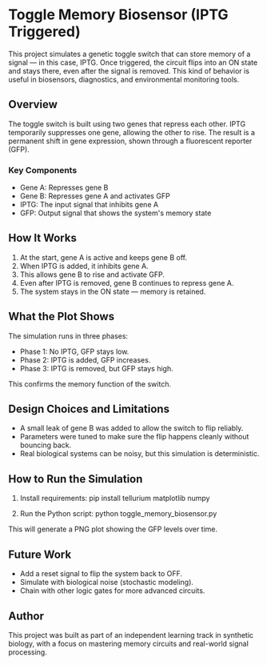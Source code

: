 # Toggle Memory Biosensor (IPTG Triggered)

This project simulates a genetic toggle switch that can store memory of a signal — in this case, IPTG. Once triggered, the circuit flips into an ON state and stays there, even after the signal is removed. This kind of behavior is useful in biosensors, diagnostics, and environmental monitoring tools.

## Overview

The toggle switch is built using two genes that repress each other. IPTG temporarily suppresses one gene, allowing the other to rise. The result is a permanent shift in gene expression, shown through a fluorescent reporter (GFP).

### Key Components

- Gene A: Represses gene B
- Gene B: Represses gene A and activates GFP
- IPTG: The input signal that inhibits gene A
- GFP: Output signal that shows the system's memory state

## How It Works

1. At the start, gene A is active and keeps gene B off.
2. When IPTG is added, it inhibits gene A.
3. This allows gene B to rise and activate GFP.
4. Even after IPTG is removed, gene B continues to repress gene A.
5. The system stays in the ON state — memory is retained.

## What the Plot Shows

The simulation runs in three phases:
- Phase 1: No IPTG, GFP stays low.
- Phase 2: IPTG is added, GFP increases.
- Phase 3: IPTG is removed, but GFP stays high.

This confirms the memory function of the switch.

## Design Choices and Limitations

- A small leak of gene B was added to allow the switch to flip reliably.
- Parameters were tuned to make sure the flip happens cleanly without bouncing back.
- Real biological systems can be noisy, but this simulation is deterministic.

## How to Run the Simulation

1. Install requirements:
   pip install tellurium matplotlib numpy

2. Run the Python script:
   python toggle_memory_biosensor.py

This will generate a PNG plot showing the GFP levels over time.

## Future Work

- Add a reset signal to flip the system back to OFF.
- Simulate with biological noise (stochastic modeling).
- Chain with other logic gates for more advanced circuits.

## Author

This project was built as part of an independent learning track in synthetic biology, with a focus on mastering memory circuits and real-world signal processing.